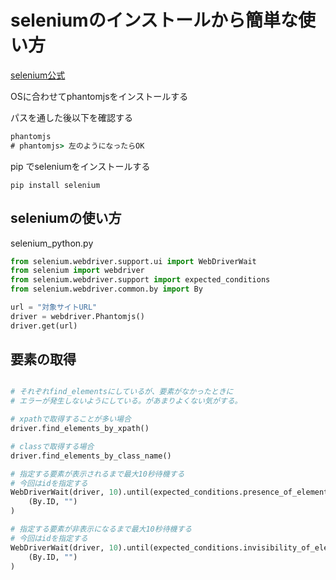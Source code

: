 # seleniumのインストールから簡単な使い方

[selenium公式](http://phantomjs.org/download.html)

OSに合わせてphantomjsをインストールする

パスを通した後以下を確認する

```cmd
phantomjs
# phantomjs> 左のようになったらOK
```

pip でseleniumをインストールする
```pip
pip install selenium
```

## seleniumの使い方

selenium_python.py
```python
from selenium.webdriver.support.ui import WebDriverWait
from selenium import webdriver
from selenium.webdriver.support import expected_conditions
from selenium.webdriver.common.by import By

url = "対象サイトURL"
driver = webdriver.Phantomjs()
driver.get(url)
```

## 要素の取得
```selenium_python.py

# それぞれfind_elementsにしているが、要素がなかったときに
# エラーが発生しないようにしている。があまりよくない気がする。

# xpathで取得することが多い場合
driver.find_elements_by_xpath()

# classで取得する場合
driver.find_elements_by_class_name()

# 指定する要素が表示されるまで最大10秒待機する
# 今回はidを指定する
WebDriverWait(driver, 10).until(expected_conditions.presence_of_element_located(
	(By.ID, "")
)

# 指定する要素が非表示になるまで最大10秒待機する
# 今回はidを指定する
WebDriverWait(driver, 10).until(expected_conditions.invisibility_of_element_located(
	(By.ID, "")
)
```
